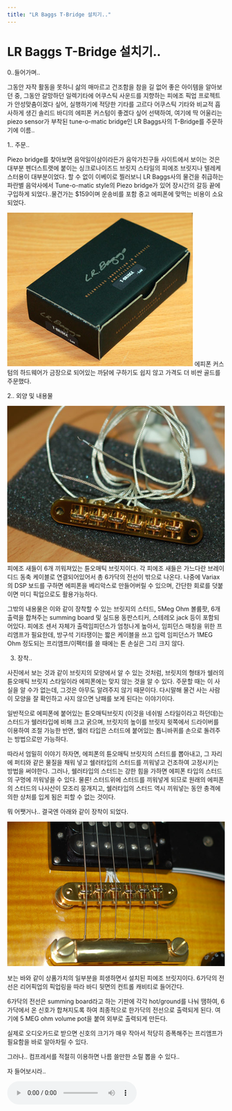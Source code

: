 ```yaml
---
title: "LR Baggs T-Bridge 설치기.."
---
```

# LR Baggs T-Bridge 설치기..

0..들어가며..

그동안 자작 활동을 못하니 삶의 매마르고 건조함을 참을 길 없어 좋은 아이템을 알아보던 중, 그동안 갈망하던 일렉기타에 어쿠스틱 사운드를 지향하는 피에조 픽업 프로젝트가 안성맞춤이겠다 싶어, 실행하기에 적당한 기타를 고르다 어쿠스틱 기타와 비교적 흡사하게 생긴 솔리드 바디의 에피폰 커스텀이 좋겠다 싶어 선택하여, 여기에 딱 어울리는 piezo sensor가 부착된 tune-o-matic bridge인 LR Baggs사의 T-Bridge를 주문하기에 이름..

1.. 주문..

Piezo bridge를 찾아보면 음악일이삼이라든가 음악가친구들 사이트에서 보이는 것은 대부분 펜더스트랫에 붙이는 싱크로나이즈드 브릿지 스타일의 피에조 브릿지나 텔레케스터용이 대부분이었다. 할 수 없이 이베이로 찔러보니 LR Baggs사의 물건을 취급하는 파란별 음악사에서 Tune-o-matic style의 Piezo bridge가 있어 장시간의 갈등 끝에 구입하게 되었다..물건가는 $159이며 운송비를 포함 중고 에피폰에 맞먹는 비용이 소요되었다.

![image](/assets/images/5034bb66e474a8612b35645a57066100.jpg)
에피폰 커스텀의 하드웨어가 금장으로 되어있는 까닭에 구하기도 쉽지 않고 가격도 더 비싼 골드를 주문했다.

2.. 외양 및 내용물

![image](/assets/images/428b0744564f58429096184a2a24365a.jpg)
피에조 새들이 6개 끼워져있는 튠오매틱 브릿지이다. 각 피에조 새들은 가느다란 브레이디드 동축 케이블로 연결되어있어서 총 6가닥의 전선이 밖으로 나온다. 나중에 Variax의 DSP 보드를 구하면 에피폰을 베리악스로 만들어버릴 수 있으며, 간단한 회로를 덧붙이면 미디 픽업으로도 활용가능하다.

그밖의 내용물은 이와 같이 장착할 수 있는 브릿지의 스터드, 5Meg Ohm 볼륨팟, 6개 출력을 합쳐주는 summing board 및 실드용 동판스티커, 스테레오 jack 등이 포함되어있다. 피에조 센서 자체가 출력임피던스가 엄청나게 높아서, 임피던스 매칭을 위한 프리앰프가 필요한데, 방구석 기타쟁이는 짧은 케이블을 쓰고 입력 임피던스가 1MEG Ohm 정도되는 프리앰프/이펙터를 쓸 때에는 톤 손실은 그리 크지 않다.

3. 장착..

사진에서 보는 것과 같이 브릿지의 모양에서 알 수 있는 것처럼, 브릿지의 형태가 쉘러의 튠오매틱 브릿지 스타일이라 에피폰에는 맞지 않는 것을 알 수 있다. 주문할 때는 이 사실을 알 수가 없는데, 그것은 아무도 알려주지 않기 때문이다. 다시말해 물건 사는 사람이 모양을 잘 확인하고 사지 않으면 낭패를 보게 된다는 이야기이다.

일반적으로 에피폰에 붙어있는 튠오매틱브릿지 (이것을 네쉬빌 스타일이라고 하던데)는 스터드가 쉘러타입에 비해 크고 굵으며, 브릿지의 높이를 브릿지 윗쪽에서 드라이버를 이용하여 조절 가능한 반면, 쉘러 타입은 스터드에 붙어있는 톱니바퀴를 손으로 돌려주는 방법으로만 가능하다.

따라서 엄밀히 이야기 하자면, 에피폰의 튠오매틱 브릿지의 스터드를 뽑아내고, 그 자리에 퍼티와 같은 물질을 채워 넣고 쉘러타입의 스터드를 끼워넣고 건조하여 고정시키는 방법을 써야한다. 그러나, 쉘러타입의 스터드는 강한 힘을 가하면 에피폰 타입의 스터드의 구멍에 끼워넣을 수 있다. 물론! 스터드위에 스터드를 끼워넣게 되므로 원래의 에피폰의 스터드의 나사산이 모조리 뭉개지고, 쉘러타입의 스터드 역시 끼워넣는 동안 충격에 의한 상처를 입게 됨은 피할 수 없는 것이다.

뭐 어쨋거나.. 결국엔 아래와 같이 장착이 되었다.

![image](/assets/images/c625e0fd1aec6f439d38701973123c8f.jpg)

보는 바와 같이 상품가치의 일부분을 희생하면서 설치된 피에조 브릿지이다. 6가닥의 전선은 리어픽업의 픽업링을 따라 바디 뒷면의 컨트롤 캐비티로 들어간다.

6가닥의 전선은 summing board라고 하는 기판에 각각 hot/ground를 나눠 땜하여, 6가닥에서 온 신호가 합쳐지도록 하여 최종적으로 한가닥의 전선으로 출력되게 된다. 여기에 5 MEG ohm volume pot을 붙여 외부로 출력되게 만든다.

실제로 오디오카드로 받으면 신호의 크기가 매우 작아서 적당히 증폭해주는 프리앰프가 필요함을 바로 알아차릴 수 있다. 

그러나.. 컴프레서를 적절히 이용하면 나름 쓸만한 소릴 뽑을 수 있다..

자 들어보시라..

![audio](/assets/images/5727abd4fb9f3571d6f2a68a474477ae.mp3)



